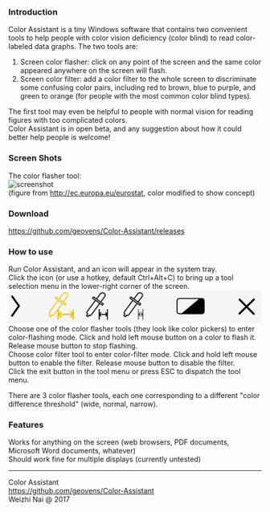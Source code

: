 
### Introduction

Color Assistant is a tiny Windows software that contains two convenient tools to help people with color vision deficiency (color blind) to read color-labeled data graphs. The two tools are:  
  
1. Screen color flasher: click on any point of the screen and the same color appeared anywhere on the screen will flash.  
2. Screen color filter: add a color filter to the whole screen to discriminate some confusing color pairs, including red to brown, blue to purple, and green to orange (for people with the most common color blind types).  
  
The first tool may even be helpful to people with normal vision for reading figures with too complicated colors.  
Color Assistant is in open beta, and any suggestion about how it could better help people is welcome!

### Screen Shots

The color flasher tool:  
![screenshot](https://raw.githubusercontent.com/geovens/Color-Assistant/master/demo.gif)  
(figure from http://ec.europa.eu/eurostat, color modified to show concept)

### Download

https://github.com/geovens/Color-Assistant/releases

### How to use

Run Color Assistant, and an icon will appear in the system tray.  
Click the icon (or use a hotkey, default Ctrl+Alt+C) to bring up a tool selection menu in the lower-right corner of the screen.  
![tool menu](https://raw.githubusercontent.com/geovens/Color-Assistant/master/demo_tool_menu.jpg)  
Choose one of the color flasher tools (they look like color pickers) to enter color-flashing mode. Click and hold left mouse button on a color to flash it. Release mouse button to stop flashing.  
Choose color filter tool to enter color-filter mode. Click and hold left mouse button to enable the filter. Release mouse button to disable the filter.   
Click the exit button in the tool menu or press ESC to dispatch the tool menu.  
  
There are 3 color flasher tools, each one corresponding to a different "color difference threshold" (wide, normal, narrow).  

### Features

Works for anything on the screen (web browsers, PDF documents, Microsoft Word documents, whatever)  
Should work fine for multiple displays (currently untested)

----
Color Assistant  
https://github.com/geovens/Color-Assistant  
Weizhi Nai @ 2017  
